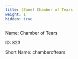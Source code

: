 ```yaml
---
title: (Zone) Chamber of Tears
weight: 1
hidden: true
---
```


Name: Chamber of Tears

ID: 823

Short Name: chamberoftears